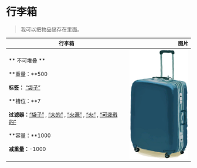 # 行李箱  
> 我可以把物品储存在里面。  
  
  行李箱  |   图片   
 ----  |  ----:   
 ** 不可堆叠 **<br><br>**重量：**500<br><br>**标签：**	[“袋子”](tag_Bag.md)<br><br>**槽位：**7<br><br>**过滤器：**~~[“袋子”](tag_Bag.md)~~ , ~~[“大的”](tag_Large.md)~~ , ~~[“火源”](tag_FireSource.md)~~ , ~~[“火”](tag_Fire.md)~~ , ~~[“可泼溅的”](tag_Spillable.md)~~<br><br>**容量：**1000<br><br>**减重量：**-1000  |  <img decoding="async" src="Sprite/LuggageBlue.png" href="a.md" style="max-width:300px;max-height:300px;">   
  
